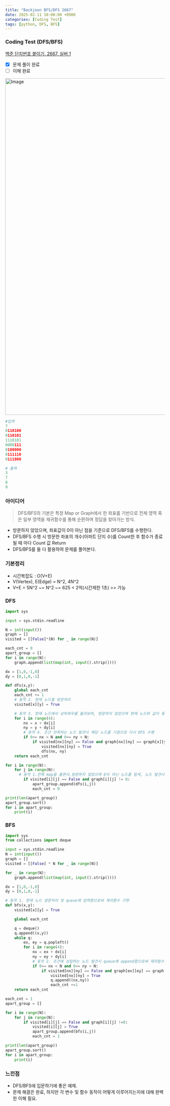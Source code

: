 ```yaml
---
title: "Backjoon BFS/DFS 2667"
date: 2025-02-11 10:00:00 +0900
categories: [Coding Test]
tags: [python, DFS, BFS]
---
```


### Coding Test (DFS/BFS)
[백준 단지번호 붙이기, 2667, 실버 1](https://www.acmicpc.net/problem/2667)

- [x] 문제 풀이 완료
- [ ] 이해 완료

<img width="1061" alt="Image" src="https://github.com/user-attachments/assets/dee49d0c-e580-48c7-a59a-aeecb8e75d97" />

```python
#입력
7
0110100
0110101
1110101
0000111
0100000
0111110
0111000

# 출력
3
7
8
9
```

### 아이디어
>DFS/BFS의 기본은 특정 Map or Graph에서 한 좌표를 기반으로 전체 영역 혹은 일부 영역을 재귀함수를 통해 순환하며 정답을 찾아가는 방식.

* 방문하지 않았으며, 좌표값이 0이 아닌 점을 기준으로 DFS/BFS를 수행한다.
* DFS/BFS 수행 시 방문한 좌표의 개수(아파트 단지 수)를 Count한 후 함수가 종료될 때 마다 Count 값 Return
* DFS/BFS를 둘 다 활용하여 문제를 풀어본다.

### 기본정리
* 시간복잡도 : O(V+E)
* V(Vertex), E(Edge) = N^2, 4N^2
* V+E = 5N^2 ~= N^2 ~= 625 < 2억(시간제한 1초) >> 가능

### DFS
```python
import sys

input = sys.stdin.readline

N = int(input())
graph = []
visited = [[False]*(N) for _ in range(N)]

each_cnt = 0
apart_group = []
for i in range(N):
    graph.append(list(map(int, input().strip())))

dx = [1,0,-1,0]
dy = [0,1,0,-1]

def dfs(x,y):
    global each_cnt
    each_cnt += 1 
    # 동작 2. 현재 노드를 방문처리
    visited[x][y] = True

    # 동작 3. 현재 노드에서 상하좌우를 둘러보며, 방문하지 않았으며 현재 노드와 값이 동일한 노드 탐색
    for i in range(4):
        nx = x + dx[i]
        ny = y + dy[i]
        # 동작 4. 조건 만족하는 노드 발견시 해당 노드를 기점으로 다시 DFS 수행
        if 0<= nx < N and 0<= ny < N:
            if visited[nx][ny] == False and graph[nx][ny] == graph[x][y]:
                visited[nx][ny] = True
                dfs(nx, ny)
    return each_cnt

for i in range(N):
    for j in range(N):
      # 동작 1.전체 map을 돌면서,방문하지 않았으며 0이 아닌 노드를 탐색, 노드 발견시 해당 노드를 기점으로 DFS 수행
        if visited[i][j] == False and graph[i][j] != 0:
            apart_group.append(dfs(i,j))
            each_cnt = 0

print(len(apart_group))
apart_group.sort()
for i in apart_group:
    print(i)
```

### BFS
```python
import sys
from collections import deque

input = sys.stdin.readline
N = int(input())
graph = []
visited = [[False] * N for _ in range(N)]

for _ in range(N):
    graph.append(list(map(int, input().strip())))

dx = [1,0,-1,0]
dy = [0,1,0,-1]

# 동작 1. 현재 노드 방문처리 및 queue에 입력함으로써 재귀함수 구현
def bfs(x,y):
    visited[x][y] = True

    global each_cnt

    q = deque()
    q.append((x,y))
    while q:
        ex, ey = q.popleft()
        for i in range(4):
            nx = ex + dx[i]
            ny = ey + dy[i]
            # 동작 2. 조건에 성립하는 노드 발견시 queue에 append함으로써 재귀함수가 돌아갈 수 있도록 구현
            if 0<= nx < N and 0<= ny < N:
                if visited[nx][ny] == False and graph[ex][ey] == graph[nx][ny]:
                    visited[nx][ny] = True
                    q.append((nx,ny))
                    each_cnt +=1 
    return each_cnt

each_cnt = 1
apart_group = []

for i in range(N):
    for j in range(N):
        if visited[i][j] == False and graph[i][j] !=0:
            visited[i][j] = True
            apart_group.append(bfs(i,j))
            each_cnt = 1

print(len(apart_group))
apart_group.sort()
for i in apart_group:
    print(i)
```

### 느낀점
* DFS/BFS에 입문하기에 좋은 예제. 
* 문제 해결은 완료, 하지만 각 변수 및 함수 동작이 어떻게 이루어지는지에 대해 완벽한 이해 필요.


